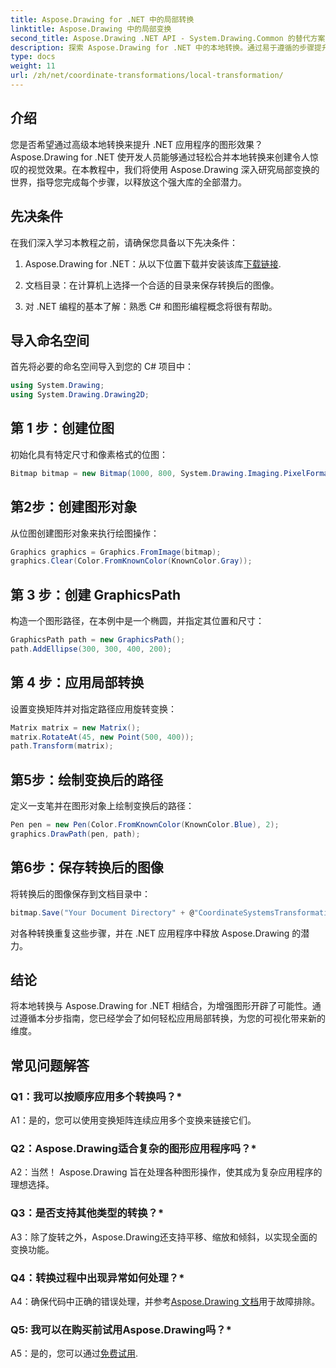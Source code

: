 ```yaml
---
title: Aspose.Drawing for .NET 中的局部转换
linktitle: Aspose.Drawing 中的局部变换
second_title: Aspose.Drawing .NET API - System.Drawing.Common 的替代方案
description: 探索 Aspose.Drawing for .NET 中的本地转换。通过易于遵循的步骤提升图形效果。
type: docs
weight: 11
url: /zh/net/coordinate-transformations/local-transformation/
---
```

## 介绍

您是否希望通过高级本地转换来提升 .NET 应用程序的图形效果？ Aspose.Drawing for .NET 使开发人员能够通过轻松合并本地转换来创建令人惊叹的视觉效果。在本教程中，我们将使用 Aspose.Drawing 深入研究局部变换的世界，指导您完成每个步骤，以释放这个强大库的全部潜力。

## 先决条件

在我们深入学习本教程之前，请确保您具备以下先决条件：

1.  Aspose.Drawing for .NET：从以下位置下载并安装该库[下载链接](https://releases.aspose.com/drawing/net/).

2. 文档目录：在计算机上选择一个合适的目录来保存转换后的图像。

3. 对 .NET 编程的基本了解：熟悉 C# 和图形编程概念将很有帮助。

## 导入命名空间

首先将必要的命名空间导入到您的 C# 项目中：

```csharp
using System.Drawing;
using System.Drawing.Drawing2D;
```

## 第 1 步：创建位图

初始化具有特定尺寸和像素格式的位图：

```csharp
Bitmap bitmap = new Bitmap(1000, 800, System.Drawing.Imaging.PixelFormat.Format32bppPArgb);
```

## 第2步：创建图形对象

从位图创建图形对象来执行绘图操作：

```csharp
Graphics graphics = Graphics.FromImage(bitmap);
graphics.Clear(Color.FromKnownColor(KnownColor.Gray));
```

## 第 3 步：创建 GraphicsPath

构造一个图形路径，在本例中是一个椭圆，并指定其位置和尺寸：

```csharp
GraphicsPath path = new GraphicsPath();
path.AddEllipse(300, 300, 400, 200);
```

## 第 4 步：应用局部转换

设置变换矩阵并对指定路径应用旋转变换：

```csharp
Matrix matrix = new Matrix();
matrix.RotateAt(45, new Point(500, 400));
path.Transform(matrix);
```

## 第5步：绘制变换后的路径

定义一支笔并在图形对象上绘制变换后的路径：

```csharp
Pen pen = new Pen(Color.FromKnownColor(KnownColor.Blue), 2);
graphics.DrawPath(pen, path);
```

## 第6步：保存转换后的图像

将转换后的图像保存到文档目录中：

```csharp
bitmap.Save("Your Document Directory" + @"CoordinateSystemsTransformations\LocalTransformation_out.png");
```

对各种转换重复这些步骤，并在 .NET 应用程序中释放 Aspose.Drawing 的潜力。

## 结论

将本地转换与 Aspose.Drawing for .NET 相结合，为增强图形开辟了可能性。通过遵循本分步指南，您已经学会了如何轻松应用局部转换，为您的可视化带来新的维度。


## 常见问题解答

### Q1：我可以按顺序应用多个转换吗？*

A1：是的，您可以使用变换矩阵连续应用多个变换来链接它们。

### Q2：Aspose.Drawing适合复杂的图形应用程序吗？*

A2：当然！ Aspose.Drawing 旨在处理各种图形操作，使其成为复杂应用程序的理想选择。

### Q3：是否支持其他类型的转换？*

A3：除了旋转之外，Aspose.Drawing还支持平移、缩放和倾斜，以实现全面的变换功能。

### Q4：转换过程中出现异常如何处理？*

 A4：确保代码中正确的错误处理，并参考[Aspose.Drawing 文档](https://reference.aspose.com/drawing/net/)用于故障排除。

### Q5: 我可以在购买前试用Aspose.Drawing吗？*

 A5：是的，您可以通过[免费试用](https://releases.aspose.com/).